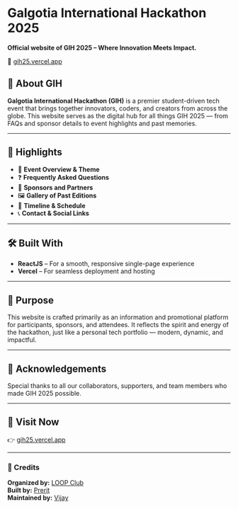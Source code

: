 # Galgotia International Hackathon 2025

**Official website of GIH 2025 – Where Innovation Meets Impact.**

🔗 [gih25.vercel.app](https://gih25.vercel.app)

## 🧠 About GIH

**Galgotia International Hackathon (GIH)** is a premier student-driven tech event that brings together innovators, coders, and creators from across the globe. This website serves as the digital hub for all things GIH 2025 — from FAQs and sponsor details to event highlights and past memories.

---

## 🚀 Highlights

- 📌 **Event Overview & Theme**
- ❓ **Frequently Asked Questions**
- 🤝 **Sponsors and Partners**
- 🖼️ **Gallery of Past Editions**
- 📆 **Timeline & Schedule**
- 📞 **Contact & Social Links**

---

## 🛠️ Built With

- **ReactJS** – For a smooth, responsive single-page experience
- **Vercel** – For seamless deployment and hosting

---

## 🎯 Purpose

This website is crafted primarily as an information and promotional platform for participants, sponsors, and attendees. It reflects the spirit and energy of the hackathon, just like a personal tech portfolio — modern, dynamic, and impactful.

---

## 🙏 Acknowledgements

Special thanks to all our collaborators, supporters, and team members who made GIH 2025 possible.

---

## 🔗 Visit Now

👉 [gih25.vercel.app](https://gih25.vercel.app)

---

### 🙌 Credits

**Organized by:** [LOOP Club](#)  
**Built by:** [Prerit](https://github.com/prerit008)  
**Maintained by:** [Vijay](https://github.com/theajthakur)
